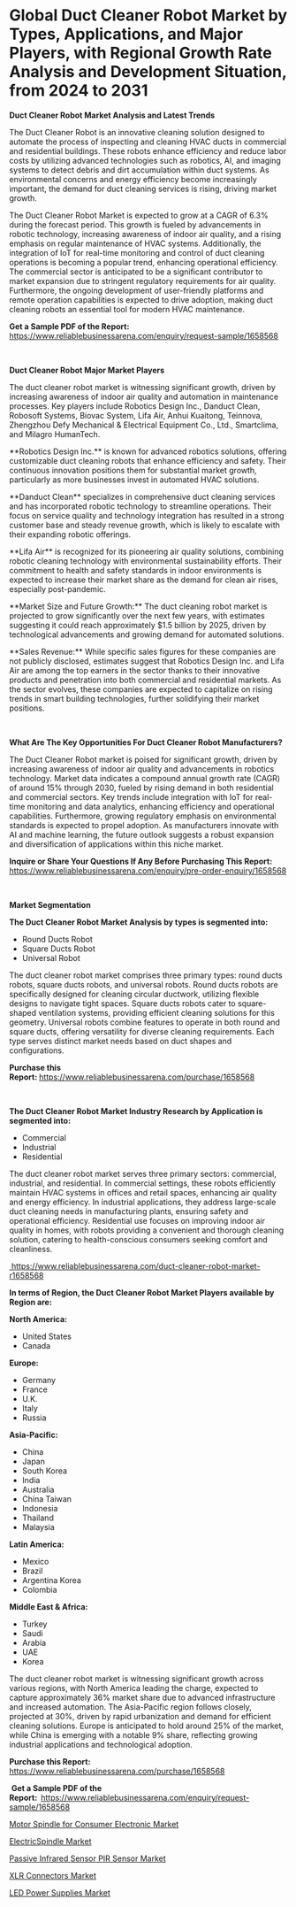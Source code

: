 <p><h1>Global Duct Cleaner Robot Market by Types, Applications, and Major Players, with Regional Growth Rate Analysis and Development Situation, from 2024 to 2031</h1></p><p><strong>Duct Cleaner Robot Market Analysis and Latest Trends</strong></p>
<p><p>The Duct Cleaner Robot is an innovative cleaning solution designed to automate the process of inspecting and cleaning HVAC ducts in commercial and residential buildings. These robots enhance efficiency and reduce labor costs by utilizing advanced technologies such as robotics, AI, and imaging systems to detect debris and dirt accumulation within duct systems. As environmental concerns and energy efficiency become increasingly important, the demand for duct cleaning services is rising, driving market growth.</p><p>The Duct Cleaner Robot Market is expected to grow at a CAGR of 6.3% during the forecast period. This growth is fueled by advancements in robotic technology, increasing awareness of indoor air quality, and a rising emphasis on regular maintenance of HVAC systems. Additionally, the integration of IoT for real-time monitoring and control of duct cleaning operations is becoming a popular trend, enhancing operational efficiency. The commercial sector is anticipated to be a significant contributor to market expansion due to stringent regulatory requirements for air quality. Furthermore, the ongoing development of user-friendly platforms and remote operation capabilities is expected to drive adoption, making duct cleaning robots an essential tool for modern HVAC maintenance.</p></p>
<p><strong>Get a Sample PDF of the Report:&nbsp;</strong> <a href="https://www.reliablebusinessarena.com/enquiry/request-sample/1658568?utm_campaign=1292&utm_medium=2&utm_source=Github&utm_content=ia&utm_term=28092024&utm_id=duct-cleaner-robot">https://www.reliablebusinessarena.com/enquiry/request-sample/1658568</a></p>
<p>&nbsp;</p>
<p><strong>Duct Cleaner Robot Major Market Players</strong></p>
<p><p>The duct cleaner robot market is witnessing significant growth, driven by increasing awareness of indoor air quality and automation in maintenance processes. Key players include Robotics Design Inc., Danduct Clean, Robosoft Systems, Biovac System, Lifa Air, Anhui Kuaitong, Teinnova, Zhengzhou Defy Mechanical & Electrical Equipment Co., Ltd., Smartclima, and Milagro HumanTech.</p><p>**Robotics Design Inc.** is known for advanced robotics solutions, offering customizable duct cleaning robots that enhance efficiency and safety. Their continuous innovation positions them for substantial market growth, particularly as more businesses invest in automated HVAC solutions.</p><p>**Danduct Clean** specializes in comprehensive duct cleaning services and has incorporated robotic technology to streamline operations. Their focus on service quality and technology integration has resulted in a strong customer base and steady revenue growth, which is likely to escalate with their expanding robotic offerings.</p><p>**Lifa Air** is recognized for its pioneering air quality solutions, combining robotic cleaning technology with environmental sustainability efforts. Their commitment to health and safety standards in indoor environments is expected to increase their market share as the demand for clean air rises, especially post-pandemic.</p><p>**Market Size and Future Growth:** The duct cleaning robot market is projected to grow significantly over the next few years, with estimates suggesting it could reach approximately $1.5 billion by 2025, driven by technological advancements and growing demand for automated solutions.</p><p>**Sales Revenue:** While specific sales figures for these companies are not publicly disclosed, estimates suggest that Robotics Design Inc. and Lifa Air are among the top earners in the sector thanks to their innovative products and penetration into both commercial and residential markets. As the sector evolves, these companies are expected to capitalize on rising trends in smart building technologies, further solidifying their market positions.</p></p>
<p>&nbsp;</p>
<p><strong>What Are The Key Opportunities For Duct Cleaner Robot Manufacturers?</strong></p>
<p><p>The Duct Cleaner Robot market is poised for significant growth, driven by increasing awareness of indoor air quality and advancements in robotics technology. Market data indicates a compound annual growth rate (CAGR) of around 15% through 2030, fueled by rising demand in both residential and commercial sectors. Key trends include integration with IoT for real-time monitoring and data analytics, enhancing efficiency and operational capabilities. Furthermore, growing regulatory emphasis on environmental standards is expected to propel adoption. As manufacturers innovate with AI and machine learning, the future outlook suggests a robust expansion and diversification of applications within this niche market.</p></p>
<p><strong>Inquire or Share Your Questions If Any Before Purchasing This Report:</strong> <a href="https://www.reliablebusinessarena.com/enquiry/pre-order-enquiry/1658568?utm_campaign=1292&utm_medium=2&utm_source=Github&utm_content=ia&utm_term=28092024&utm_id=duct-cleaner-robot">https://www.reliablebusinessarena.com/enquiry/pre-order-enquiry/1658568</a></p>
<p>&nbsp;</p>
<p><strong>Market Segmentation</strong></p>
<p><strong>The Duct Cleaner Robot Market Analysis by types is segmented into:</strong></p>
<p><ul><li>Round Ducts Robot</li><li>Square Ducts Robot</li><li>Universal Robot</li></ul></p>
<p><p>The duct cleaner robot market comprises three primary types: round ducts robots, square ducts robots, and universal robots. Round ducts robots are specifically designed for cleaning circular ductwork, utilizing flexible designs to navigate tight spaces. Square ducts robots cater to square-shaped ventilation systems, providing efficient cleaning solutions for this geometry. Universal robots combine features to operate in both round and square ducts, offering versatility for diverse cleaning requirements. Each type serves distinct market needs based on duct shapes and configurations.</p></p>
<p><strong>Purchase this Report:&nbsp;</strong><a href="https://www.reliablebusinessarena.com/purchase/1658568?utm_campaign=1292&utm_medium=2&utm_source=Github&utm_content=ia&utm_term=28092024&utm_id=duct-cleaner-robot">https://www.reliablebusinessarena.com/purchase/1658568</a></p>
<p>&nbsp;</p>
<p><strong>The Duct Cleaner Robot Market Industry Research by Application is segmented into:</strong></p>
<p><ul><li>Commercial</li><li>Industrial</li><li>Residential</li></ul></p>
<p><p>The duct cleaner robot market serves three primary sectors: commercial, industrial, and residential. In commercial settings, these robots efficiently maintain HVAC systems in offices and retail spaces, enhancing air quality and energy efficiency. In industrial applications, they address large-scale duct cleaning needs in manufacturing plants, ensuring safety and operational efficiency. Residential use focuses on improving indoor air quality in homes, with robots providing a convenient and thorough cleaning solution, catering to health-conscious consumers seeking comfort and cleanliness.</p></p>
<p><a href="https://www.reliablebusinessarena.com/duct-cleaner-robot-market-r1658568?utm_campaign=1292&utm_medium=2&utm_source=Github&utm_content=ia&utm_term=28092024&utm_id=duct-cleaner-robot">&nbsp;https://www.reliablebusinessarena.com/duct-cleaner-robot-market-r1658568</a></p>
<p><strong>In terms of Region, the Duct Cleaner Robot Market Players available by Region are:</strong></p>
<p>
    <p> <strong> North America: </strong>
        <ul>
            <li>United States</li>
            <li>Canada</li>
        </ul>
        </p> 
    <p> <strong> Europe: </strong>
        <ul>
            <li>Germany</li>
            <li>France</li>
            <li>U.K.</li>
            <li>Italy</li>
            <li>Russia</li>
        </ul>
        </p> 
    <p> <strong> Asia-Pacific: </strong>
        <ul>
            <li>China</li>
            <li>Japan</li>
            <li>South Korea</li>
            <li>India</li>
            <li>Australia</li>
            <li>China Taiwan</li>
            <li>Indonesia</li>
            <li>Thailand</li>
            <li>Malaysia</li>
        </ul>
        </p> 
    <p> <strong> Latin America: </strong>
        <ul>
            <li>Mexico</li>
            <li>Brazil</li>
            <li>Argentina Korea</li>
            <li>Colombia</li>
        </ul>
        </p> 
    <p> <strong> Middle East & Africa: </strong>
        <ul>
            <li>Turkey</li>
            <li>Saudi</li>
            <li>Arabia</li>
            <li>UAE</li>
            <li>Korea</li>
        </ul>
    </p>
    </p>
<p><p>The duct cleaner robot market is witnessing significant growth across various regions, with North America leading the charge, expected to capture approximately 36% market share due to advanced infrastructure and increased automation. The Asia-Pacific region follows closely, projected at 30%, driven by rapid urbanization and demand for efficient cleaning solutions. Europe is anticipated to hold around 25% of the market, while China is emerging with a notable 9% share, reflecting growing industrial applications and technological adoption.</p></p>
<p><strong>Purchase this Report: </strong><a href="https://www.reliablebusinessarena.com/purchase/1658568?utm_campaign=1292&utm_medium=2&utm_source=Github&utm_content=ia&utm_term=28092024&utm_id=duct-cleaner-robot">https://www.reliablebusinessarena.com/purchase/1658568</a></p>
<p>&nbsp;<strong>Get a Sample PDF of the Report:&nbsp;&nbsp;</strong><a href="https://www.reliablebusinessarena.com/enquiry/request-sample/1658568?utm_campaign=1292&utm_medium=2&utm_source=Github&utm_content=ia&utm_term=28092024&utm_id=duct-cleaner-robot">https://www.reliablebusinessarena.com/enquiry/request-sample/1658568</a></p>
<p><strong></strong></p>
<p><p><a href="https://issuu.com/reportprime-2/docs/motor-spindle-for-consumer-electron_c4dd1efb215129?utm_campaign=1292&utm_medium=2&utm_source=Github&utm_content=ia&utm_term=28092024&utm_id=duct-cleaner-robot">Motor Spindle for Consumer Electronic Market</a></p><p><a href="https://issuu.com/reportprime-2/docs/electricspindle-market-size-2030.pp_993079f6debaf7?utm_campaign=1292&utm_medium=2&utm_source=Github&utm_content=ia&utm_term=28092024&utm_id=duct-cleaner-robot">ElectricSpindle Market</a></p><p><a href="https://www.linkedin.com/pulse/passive-infrared-sensor-pir-market-investigation-industry-wczoe?trackingId=%2BKCvxULzSXSBhbygIp%2BM9w%3D%3D&utm_campaign=1292&utm_medium=2&utm_source=Github&utm_content=ia&utm_term=28092024&utm_id=duct-cleaner-robot">Passive Infrared Sensor PIR Sensor Market</a></p><p><a href="https://www.linkedin.com/pulse/what-innovations-market-trends-shaping-xlr-connectors-blazew-fusye?trackingId=eIo6dtJmSOKd6e4Ijq7Z%2BA%3D%3D&utm_campaign=1292&utm_medium=2&utm_source=Github&utm_content=ia&utm_term=28092024&utm_id=duct-cleaner-robot">XLR Connectors Market</a></p><p><a href="https://www.linkedin.com/pulse/led-power-supplies-market-global-share-ranking-overall-sales-chkvc?trackingId=HmNvOnorTNSDvpDSiS3acA%3D%3D&utm_campaign=1292&utm_medium=2&utm_source=Github&utm_content=ia&utm_term=28092024&utm_id=duct-cleaner-robot">LED Power Supplies Market</a></p></p>